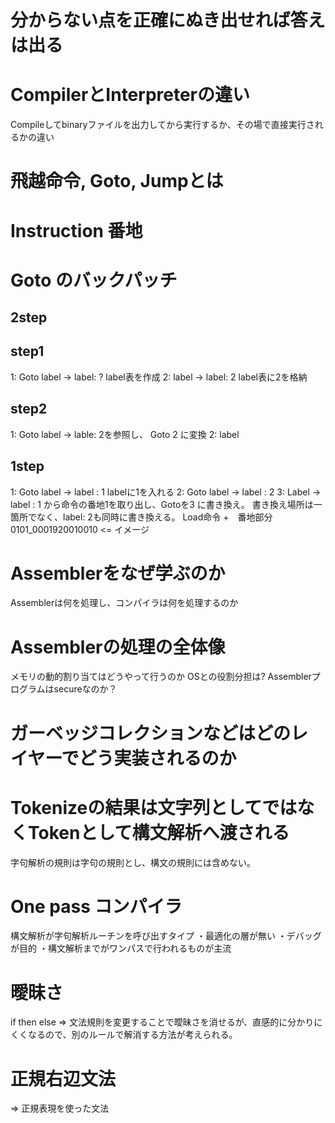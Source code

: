 # 分からない点を正確にぬき出せれば答えは出る

# CompilerとInterpreterの違い
Compileしてbinaryファイルを出力してから実行するか、その場で直接実行されるかの違い

# 飛越命令, Goto, Jumpとは

# Instruction 番地

# Goto のバックパッチ
## 2step
## step1
1: Goto label -> label: ?  label表を作成
2: label      -> label: 2  label表に2を格納
## step2
1: Goto label -> lable: 2を参照し、 Goto 2 に変換
2: label

## 1step
1: Goto label  -> label : 1  labelに1を入れる
2: Goto label  -> label : 2
3: Label       -> label : 1  から命令の番地1を取り出し、Gotoを3 に書き換え。
書き換え場所は一箇所でなく、label: 2も同時に書き換える。
Load命令 +　番地部分
0101_0001920010010 <= イメージ

# Assemblerをなぜ学ぶのか
Assemblerは何を処理し、コンパイラは何を処理するのか

# Assemblerの処理の全体像
メモリの動的割り当てはどうやって行うのか
OSとの役割分担は?
Assemblerプログラムはsecureなのか？

# ガーベッジコレクションなどはどのレイヤーでどう実装されるのか

# Tokenizeの結果は文字列としてではなくTokenとして構文解析へ渡される
字句解析の規則は字句の規則とし、構文の規則には含めない。

# One pass コンパイラ
構文解析が字句解析ルーチンを呼び出すタイプ
・最適化の層が無い
・デバッグが目的
・構文解析までがワンパスで行われるものが主流

# 曖昧さ
if then else 
=> 文法規則を変更することで曖昧さを消せるが、直感的に分かりにくくなるので、別のルールで解消する方法が考えられる。

# 正規右辺文法
=> 正規表現を使った文法